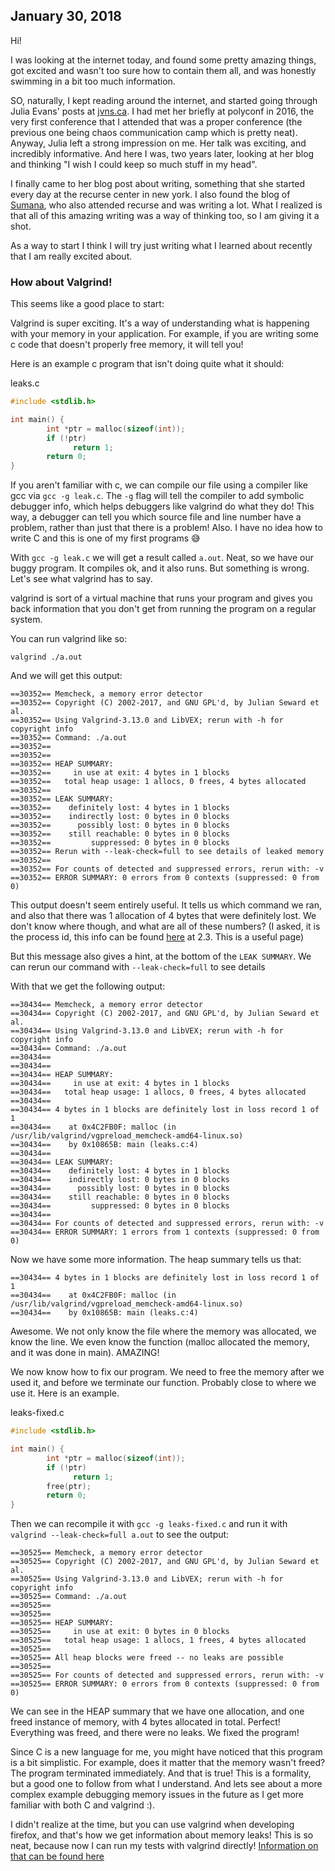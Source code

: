 ## January 30, 2018
Hi!

I was looking at the internet today, and found some pretty amazing things, got excited and wasn't too sure how to contain them all, and was honestly
swimming in a bit too much information.

SO, naturally, I kept reading around the internet, and started going through Julia Evans' posts at
[jvns.ca](jvns.ca). I had met her briefly at polyconf in 2016, the very first conference that I attended that
was a proper conference (the previous one being chaos communication camp which is pretty neat).
Anyway, Julia left a strong impression on me. Her talk was exciting, and incredibly informative. And
here I was, two years later, looking at her blog and thinking "I wish I could keep so much stuff in
my head".

I finally came to her blog post about writing, something that she started every day at the recurse
center in new york. I also found the blog of [Sumana](https://www.harihareswara.net/ces.shtml), who
also attended recurse and was writing a lot. What I realized is that all of this amazing writing was
a way of thinking too, so I am giving it a shot.

As a way to start I think I will try just writing what I learned about recently that I am really
excited about.

### How about Valgrind!
This seems like a good place to start:

Valgrind is super exciting. It's a way of understanding what is happening with your memory in your
application. For example, if you are writing some c code that doesn't properly free memory, it will
tell you!

Here is an example c program that isn't doing quite what it should:

leaks.c
```c
#include <stdlib.h>

int main() {
        int *ptr = malloc(sizeof(int));
        if (!ptr)
              return 1;
        return 0;
}
```

If you aren't familiar with c, we can compile our file using a compiler like gcc via `gcc -g
leak.c`. The `-g` flag will tell the compiler to add symbolic debugger info, which helps debuggers
like valgrind do what they do! This way, a debugger can tell you which source file and line number
have a problem, rather than just that there is a problem! Also. I have no idea how to write C and
this is one of my first programs :sweat_smile:

With `gcc -g leak.c` we will get a result called `a.out`.
Neat, so we have our buggy program. It compiles ok, and it also runs. But something is wrong. Let's
see what valgrind has to say.

valgrind is sort of a virtual machine that runs your program and gives you back information that you don't
get from running the program on a regular system.


You can run valgrind like so:

`valgrind ./a.out`

And we will get this output:

```
==30352== Memcheck, a memory error detector
==30352== Copyright (C) 2002-2017, and GNU GPL'd, by Julian Seward et al.
==30352== Using Valgrind-3.13.0 and LibVEX; rerun with -h for copyright info
==30352== Command: ./a.out
==30352==
==30352==
==30352== HEAP SUMMARY:
==30352==     in use at exit: 4 bytes in 1 blocks
==30352==   total heap usage: 1 allocs, 0 frees, 4 bytes allocated
==30352==
==30352== LEAK SUMMARY:
==30352==    definitely lost: 4 bytes in 1 blocks
==30352==    indirectly lost: 0 bytes in 0 blocks
==30352==      possibly lost: 0 bytes in 0 blocks
==30352==    still reachable: 0 bytes in 0 blocks
==30352==         suppressed: 0 bytes in 0 blocks
==30352== Rerun with --leak-check=full to see details of leaked memory
==30352==
==30352== For counts of detected and suppressed errors, rerun with: -v
==30352== ERROR SUMMARY: 0 errors from 0 contexts (suppressed: 0 from 0)
```

This output doesn't seem entirely useful. It tells us which command we ran, and also that there was
1 allocation of 4 bytes that were definitely lost. We don't know where though, and what are all of
these numbers? (I asked, it is the process id, this info can be found
[here](http://valgrind.org/docs/manual/manual-core.html) at 2.3. This is a useful page)

But this message also gives a hint, at the bottom of the `LEAK SUMMARY`. We can rerun our command with `--leak-check=full` to see details

With that we get the following output:

```
==30434== Memcheck, a memory error detector
==30434== Copyright (C) 2002-2017, and GNU GPL'd, by Julian Seward et al.
==30434== Using Valgrind-3.13.0 and LibVEX; rerun with -h for copyright info
==30434== Command: ./a.out
==30434==
==30434==
==30434== HEAP SUMMARY:
==30434==     in use at exit: 4 bytes in 1 blocks
==30434==   total heap usage: 1 allocs, 0 frees, 4 bytes allocated
==30434==
==30434== 4 bytes in 1 blocks are definitely lost in loss record 1 of 1
==30434==    at 0x4C2FB0F: malloc (in /usr/lib/valgrind/vgpreload_memcheck-amd64-linux.so)
==30434==    by 0x10865B: main (leaks.c:4)
==30434==
==30434== LEAK SUMMARY:
==30434==    definitely lost: 4 bytes in 1 blocks
==30434==    indirectly lost: 0 bytes in 0 blocks
==30434==      possibly lost: 0 bytes in 0 blocks
==30434==    still reachable: 0 bytes in 0 blocks
==30434==         suppressed: 0 bytes in 0 blocks
==30434==
==30434== For counts of detected and suppressed errors, rerun with: -v
==30434== ERROR SUMMARY: 1 errors from 1 contexts (suppressed: 0 from 0)
```

Now we have some more information. The heap summary tells us that:

```
==30434== 4 bytes in 1 blocks are definitely lost in loss record 1 of 1
==30434==    at 0x4C2FB0F: malloc (in /usr/lib/valgrind/vgpreload_memcheck-amd64-linux.so)
==30434==    by 0x10865B: main (leaks.c:4)
```

Awesome. We not only know the file where the memory was allocated, we know the line. We even know the function (malloc allocated the memory, and it was done in main). AMAZING!

We now know how to fix our program. We need to free the memory after we used it, and before we
terminate our function. Probably close to where we use it. Here is an example.

leaks-fixed.c
```c
#include <stdlib.h>

int main() {
        int *ptr = malloc(sizeof(int));
        if (!ptr)
              return 1;
        free(ptr);
        return 0;
}
```

Then we can recompile it with `gcc -g leaks-fixed.c` and run it with `valgrind --leak-check=full
a.out` to see the output:

```
==30525== Memcheck, a memory error detector
==30525== Copyright (C) 2002-2017, and GNU GPL'd, by Julian Seward et al.
==30525== Using Valgrind-3.13.0 and LibVEX; rerun with -h for copyright info
==30525== Command: ./a.out
==30525==
==30525==
==30525== HEAP SUMMARY:
==30525==     in use at exit: 0 bytes in 0 blocks
==30525==   total heap usage: 1 allocs, 1 frees, 4 bytes allocated
==30525==
==30525== All heap blocks were freed -- no leaks are possible
==30525==
==30525== For counts of detected and suppressed errors, rerun with: -v
==30525== ERROR SUMMARY: 0 errors from 0 contexts (suppressed: 0 from 0)
```

We can see in the HEAP summary that we have one allocation, and one freed instance of memory, with 4
bytes allocated in total. Perfect! Everything was freed, and there were no leaks. We fixed the
program!

Since C is a new language for me, you might have noticed that this program is a bit simplistic. For
example, does it matter that the memory wasn't freed? The program terminated immediately. And that
is true! This is a formality, but a good one to follow from what I understand. And lets see about a more complex example
debugging memory issues in the future as I get more familiar with both C and valgrind :).

I didn't realize at the time, but you can use valgrind when developing firefox, and
that's how we get information about memory leaks! This is so neat, because now I can run my tests
with valgrind directly! [Information on that can be found here](https://developer.mozilla.org/en-US/docs/Mozilla/Testing/Valgrind)



